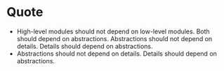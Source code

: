 # Quote

- High-level modules should not depend on low-level modules. Both should depend on abstractions. Abstractions should not depend on details. Details should depend on abstractions.
- Abstractions should not depend on details. Details should depend on abstractions.
